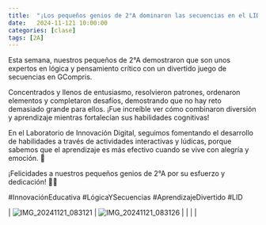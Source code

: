 ```yaml
---
title:  "¡Los pequeños genios de 2°A dominaron las secuencias en el LID! 🧩🧠"
date:   2024-11-121 10:00:00
categories: [clase]
tags: [2A]
---
```

Esta semana, nuestros pequeños de 2°A demostraron que son unos expertos en lógica y pensamiento crítico con un divertido juego de secuencias en GCompris.

Concentrados y llenos de entusiasmo, resolvieron patrones, ordenaron elementos y completaron desafíos, demostrando que no hay reto demasiado grande para ellos. ¡Fue increíble ver cómo combinaron diversión y aprendizaje mientras fortalecían sus habilidades cognitivas!

En el Laboratorio de Innovación Digital, seguimos fomentando el desarrollo de habilidades a través de actividades interactivas y lúdicas, porque sabemos que el aprendizaje es más efectivo cuando se vive con alegría y emoción. 🚀

¡Felicidades a nuestros pequeños genios de 2°A por su esfuerzo y dedicación! 👏🌟

#InnovaciónEducativa #LógicaYSecuencias #AprendizajeDivertido #LID

| ![IMG_20241121_083121](https://github.com/user-attachments/assets/92e8742e-9914-47c6-8ad0-4e6812ff4574) | ![IMG_20241121_083126](https://github.com/user-attachments/assets/4750e8dd-9b59-4954-bc50-f04b79d95fe6) |
|  |  |




[lid]: https://ipc-lid.github.io/ 

